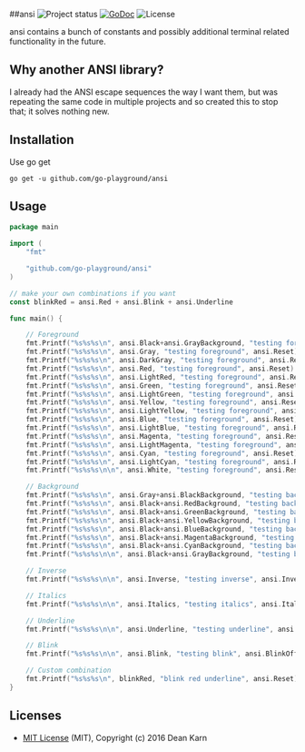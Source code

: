 ##ansi
![Project status](https://img.shields.io/badge/version-2.0.0-green.svg)
[![GoDoc](https://godoc.org/github.com/go-playground/ansi?status.svg)](https://godoc.org/github.com/go-playground/ansi)
![License](https://img.shields.io/dub/l/vibe-d.svg)

ansi contains a bunch of constants and possibly additional terminal related functionality in the future.

Why another ANSI library?
------------------------
I already had the ANSI escape sequences the way I want them, but was repeating the same code in multiple
projects and so created this to stop that; it solves nothing new.

Installation
-----------

Use go get 

```shell
go get -u github.com/go-playground/ansi
```

Usage
------
```go
package main

import (
	"fmt"

	"github.com/go-playground/ansi"
)

// make your own combinations if you want
const blinkRed = ansi.Red + ansi.Blink + ansi.Underline

func main() {

	// Foreground
	fmt.Printf("%s%s%s\n", ansi.Black+ansi.GrayBackground, "testing foreground", ansi.Reset)
	fmt.Printf("%s%s%s\n", ansi.Gray, "testing foreground", ansi.Reset)
	fmt.Printf("%s%s%s\n", ansi.DarkGray, "testing foreground", ansi.Reset)
	fmt.Printf("%s%s%s\n", ansi.Red, "testing foreground", ansi.Reset)
	fmt.Printf("%s%s%s\n", ansi.LightRed, "testing foreground", ansi.Reset)
	fmt.Printf("%s%s%s\n", ansi.Green, "testing foreground", ansi.Reset)
	fmt.Printf("%s%s%s\n", ansi.LightGreen, "testing foreground", ansi.Reset)
	fmt.Printf("%s%s%s\n", ansi.Yellow, "testing foreground", ansi.Reset)
	fmt.Printf("%s%s%s\n", ansi.LightYellow, "testing foreground", ansi.Reset)
	fmt.Printf("%s%s%s\n", ansi.Blue, "testing foreground", ansi.Reset)
	fmt.Printf("%s%s%s\n", ansi.LightBlue, "testing foreground", ansi.Reset)
	fmt.Printf("%s%s%s\n", ansi.Magenta, "testing foreground", ansi.Reset)
	fmt.Printf("%s%s%s\n", ansi.LightMagenta, "testing foreground", ansi.Reset)
	fmt.Printf("%s%s%s\n", ansi.Cyan, "testing foreground", ansi.Reset)
	fmt.Printf("%s%s%s\n", ansi.LightCyan, "testing foreground", ansi.Reset)
	fmt.Printf("%s%s%s\n\n", ansi.White, "testing foreground", ansi.Reset)

	// Background
	fmt.Printf("%s%s%s\n", ansi.Gray+ansi.BlackBackground, "testing background", ansi.Reset)
	fmt.Printf("%s%s%s\n", ansi.Black+ansi.RedBackground, "testing background", ansi.Reset)
	fmt.Printf("%s%s%s\n", ansi.Black+ansi.GreenBackground, "testing background", ansi.Reset)
	fmt.Printf("%s%s%s\n", ansi.Black+ansi.YellowBackground, "testing background", ansi.Reset)
	fmt.Printf("%s%s%s\n", ansi.Black+ansi.BlueBackground, "testing background", ansi.Reset)
	fmt.Printf("%s%s%s\n", ansi.Black+ansi.MagentaBackground, "testing background", ansi.Reset)
	fmt.Printf("%s%s%s\n", ansi.Black+ansi.CyanBackground, "testing background", ansi.Reset)
	fmt.Printf("%s%s%s\n\n", ansi.Black+ansi.GrayBackground, "testing background", ansi.Reset)

	// Inverse
	fmt.Printf("%s%s%s\n\n", ansi.Inverse, "testing inverse", ansi.InverseOff)

	// Italics
	fmt.Printf("%s%s%s\n\n", ansi.Italics, "testing italics", ansi.ItalicsOff)

	// Underline
	fmt.Printf("%s%s%s\n\n", ansi.Underline, "testing underline", ansi.UnderlineOff)

	// Blink
	fmt.Printf("%s%s%s\n\n", ansi.Blink, "testing blink", ansi.BlinkOff)

	// Custom combination
	fmt.Printf("%s%s%s\n", blinkRed, "blink red underline", ansi.Reset)
}
```

Licenses
--------
- [MIT License](https://raw.githubusercontent.com/go-playground/ansi/master/LICENSE) (MIT), Copyright (c) 2016 Dean Karn